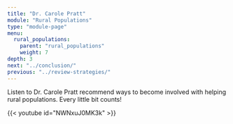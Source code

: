 ```yaml
---
title: "Dr. Carole Pratt"
module: "Rural Populations"
type: "module-page"
menu:
  rural_populations:
    parent: "rural_populations"
    weight: 7
depth: 3
next: "../conclusion/"
previous: "../review-strategies/"
---
```

<div class="pageblock"><p>Listen to Dr. Carole Pratt recommend ways to become involved with helping rural populations. Every little bit counts!</p>

{{< youtube id="NWNxuJ0MK3k" >}}</div>